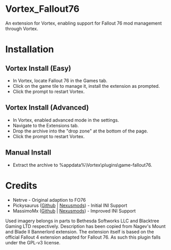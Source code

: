 # Vortex_Fallout76
An extension for Vortex, enabling support for Fallout 76 mod management through Vortex.

# Installation
## Vortex Install (Easy)
- In Vortex, locate Fallout 76 in the Games tab.
- Click on the game tile to manage it, install the extension as prompted.
- Click the prompt to restart Vortex.

## Vortex Install (Advanced)
- In Vortex, enabled advanced mode in the settings.
- Navigate to the Extensions tab.
- Drop the archive into the "drop zone" at the bottom of the page.
- Click the prompt to restart Vortex.

## Manual Install
- Extract the archive to %appdata%\Vortex\plugins\game-fallout76.

# Credits
- Netrve - Original adaption to FO76
- Pickysaurus ([Github](https://github.com/Pickysaurus) | [Nexusmods](https://www.nexusmods.com/skyrim/users/31179975)) - Initial INI Support
- MassimoMx ([Github](https://github.com/mxswat) | [Nexusmods](https://www.nexusmods.com/fallout4/users/17996194)) - Improved INI Support

Used imagery belongs in parts to Bethesda Softworks LLC and Blacktree Gaming LTD respectively.
Description has been copied from Nagev's Mount and Blade II Bannerlord extension.
The extension itself is based on the official Fallout 4 extension adapted for Fallout 76.
As such this plugin falls under the GPL-v3 license.
